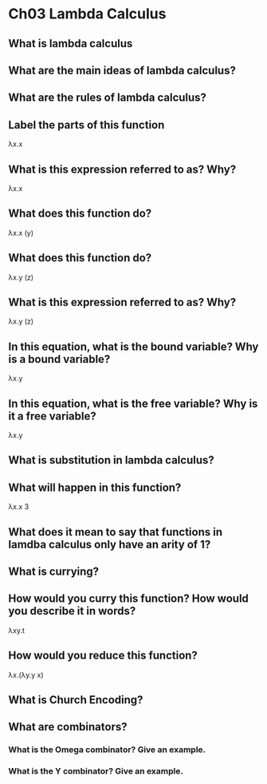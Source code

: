 # Ch03 Lambda Calculus

## What is lambda calculus

## What are the main ideas of lambda calculus?

## What are the rules of lambda calculus?

## Label the parts of this function

&#955;x.x

## What is this expression referred to as? Why?

&#955;x.x

## What does this function do?

&#955;x.x (y)

## What does this function do?

&#955;x.y (z)

## What is this expression referred to as? Why?

&#955;x.y (z)

## In this equation, what is the bound variable? Why is a bound variable?

&#955;x.y

## In this equation, what is the free variable? Why is it a free variable?

&#955;x.y

## What is substitution in lambda calculus?

## What will happen in this function?

&#955;x.x 3

## What does it mean to say that functions in lamdba calculus only have an arity of 1?

## What is currying?

## How would you curry this function? How would you describe it in words?

&#955;xy.t

## How would you reduce this function?

&#955;x.(&#955;y.y x)

## What is Church Encoding?

## What are combinators?

### What is the Omega combinator? Give an example.

### What is the Y combinator? Give an example.

